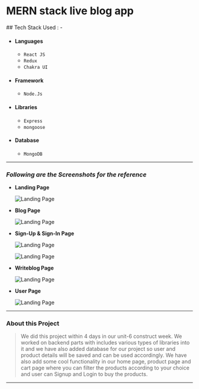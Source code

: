 <h1>MERN stack live blog app</h1>
## Tech Stack Used : -

- #### Languages
  - `React JS`
  - `Redux`
  - `Chakra UI`
- #### Framework
  - `Node.Js`
- #### Libraries
  - `Express`
  - `mongoose`
- #### Database
  - `MongoDB`
  

---

### _Following are the Screenshots for the reference_

- **Landing Page**

  ![Landing Page](https://i.postimg.cc/Fzz2VbJ8/homeblog.png)

- **Blog Page**

  ![Landing Page](https://i.postimg.cc/QtzD1fd9/blogbloggfh.png)

- **Sign-Up & Sign-In Page**

  ![Landing Page](https://i.postimg.cc/8C8f8tpd/blogblog-login.png)
  
    ![Landing Page](https://i.postimg.cc/8C8f8tpd/blogblog-login.png)


- **Writeblog Page**

  ![Landing Page](https://i.postimg.cc/JntZQtPt/blogblogadd.png)

- **User Page**

  ![Landing Page](https://i.postimg.cc/q0VMszZr/blogbloguser.png)

---

### About this Project

> We did this project within 4 days in our unit-6 construct week. We worked on backend parts with includes various types of libraries into it and we have also added database for our project so user and product details will be saved and can be used accordingly. We have also add some cool functionality in our home page, product page and cart page where you can filter the products according to your choice and user can Signup and Login to buy the products.

---
